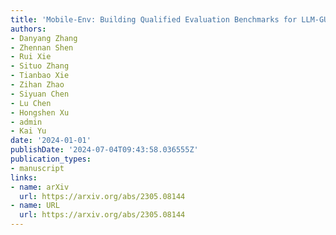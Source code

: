 ```yaml
---
title: 'Mobile-Env: Building Qualified Evaluation Benchmarks for LLM-GUI Interaction'
authors:
- Danyang Zhang
- Zhennan Shen
- Rui Xie
- Situo Zhang
- Tianbao Xie
- Zihan Zhao
- Siyuan Chen
- Lu Chen
- Hongshen Xu
- admin
- Kai Yu
date: '2024-01-01'
publishDate: '2024-07-04T09:43:58.036555Z'
publication_types:
- manuscript
links:
- name: arXiv
  url: https://arxiv.org/abs/2305.08144
- name: URL
  url: https://arxiv.org/abs/2305.08144
---
```

